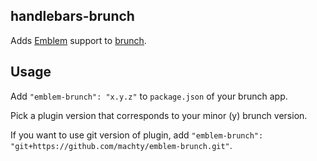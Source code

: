 ## handlebars-brunch

Adds [Emblem](http://emblemjs.com/) support to
[brunch](http://brunch.io).

## Usage
Add `"emblem-brunch": "x.y.z"` to `package.json` of your brunch app.

Pick a plugin version that corresponds to your minor (y) brunch version.

If you want to use git version of plugin, add
`"emblem-brunch": "git+https://github.com/machty/emblem-brunch.git"`.
